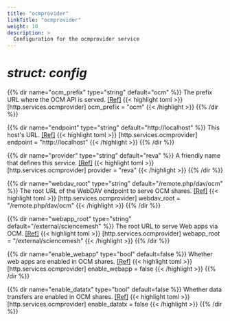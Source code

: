```yaml
---
title: "ocmprovider"
linkTitle: "ocmprovider"
weight: 10
description: >
  Configuration for the ocmprovider service
---
```


# _struct: config_

{{% dir name="ocm_prefix" type="string" default="ocm" %}}
The prefix URL where the OCM API is served. [[Ref]](https://github.com/cs3org/reva/tree/master/internal/http/services/ocmprovider/ocmprovider.go#L37)
{{< highlight toml >}}
[http.services.ocmprovider]
ocm_prefix = "ocm"
{{< /highlight >}}
{{% /dir %}}

{{% dir name="endpoint" type="string" default="http://localhost" %}}
This host's URL. [[Ref]](https://github.com/cs3org/reva/tree/master/internal/http/services/ocmprovider/ocmprovider.go#L38)
{{< highlight toml >}}
[http.services.ocmprovider]
endpoint = "http://localhost"
{{< /highlight >}}
{{% /dir %}}

{{% dir name="provider" type="string" default="reva" %}}
A friendly name that defines this service. [[Ref]](https://github.com/cs3org/reva/tree/master/internal/http/services/ocmprovider/ocmprovider.go#L39)
{{< highlight toml >}}
[http.services.ocmprovider]
provider = "reva"
{{< /highlight >}}
{{% /dir %}}

{{% dir name="webdav_root" type="string" default="/remote.php/dav/ocm" %}}
The root URL of the WebDAV endpoint to serve OCM shares. [[Ref]](https://github.com/cs3org/reva/tree/master/internal/http/services/ocmprovider/ocmprovider.go#L40)
{{< highlight toml >}}
[http.services.ocmprovider]
webdav_root = "/remote.php/dav/ocm"
{{< /highlight >}}
{{% /dir %}}

{{% dir name="webapp_root" type="string" default="/external/sciencemesh" %}}
The root URL to serve Web apps via OCM. [[Ref]](https://github.com/cs3org/reva/tree/master/internal/http/services/ocmprovider/ocmprovider.go#L41)
{{< highlight toml >}}
[http.services.ocmprovider]
webapp_root = "/external/sciencemesh"
{{< /highlight >}}
{{% /dir %}}

{{% dir name="enable_webapp" type="bool" default=false %}}
Whether web apps are enabled in OCM shares. [[Ref]](https://github.com/cs3org/reva/tree/master/internal/http/services/ocmprovider/ocmprovider.go#L42)
{{< highlight toml >}}
[http.services.ocmprovider]
enable_webapp = false
{{< /highlight >}}
{{% /dir %}}

{{% dir name="enable_datatx" type="bool" default=false %}}
Whether data transfers are enabled in OCM shares. [[Ref]](https://github.com/cs3org/reva/tree/master/internal/http/services/ocmprovider/ocmprovider.go#L43)
{{< highlight toml >}}
[http.services.ocmprovider]
enable_datatx = false
{{< /highlight >}}
{{% /dir %}}

